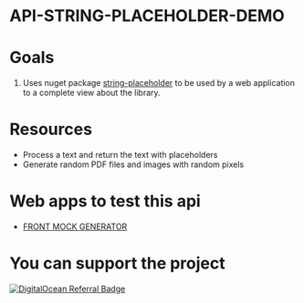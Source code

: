 # API-STRING-PLACEHOLDER-DEMO

# Goals

1. Uses nuget package [string-placeholder](https://github.com/brutalzinn/string-placeholder) to be used by a web application to a complete view about the library.

# Resources

- Process a text and return the text with placeholders
- Generate random PDF files and images with random pixels

# Web apps to test this api

* [FRONT MOCK GENERATOR](https://github.com/brutalzinn/front-mock-string-placeholder)

# You can support the project 

[![DigitalOcean Referral Badge](https://web-platforms.sfo2.cdn.digitaloceanspaces.com/WWW/Badge%201.svg)](https://www.digitalocean.com/?refcode=73a251126fbd&utm_campaign=Referral_Invite&utm_medium=Referral_Program&utm_source=badge)